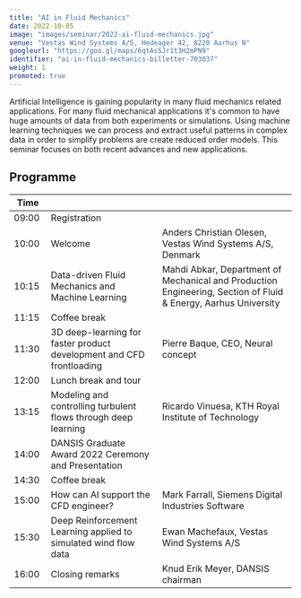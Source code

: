 ```yaml
---
title: "AI in Fluid Mechanics"
date: 2022-10-05
image: "images/seminar/2022-ai-fluid-mechanics.jpg"
venue: "Vestas Wind Systems A/S, Hedeager 42, 8220 Aarhus N"
googleurl: "https://goo.gl/maps/6qtAsSJr1t3H2mPN9"
identifier: "ai-in-fluid-mechanics-billetter-703037"
weight: 1
promoted: true
---
```


Artificial Intelligence is gaining popularity in many fluid mechanics related applications. For many fluid mechanical applications it's common to have huge amounts of data from both experiments or simulations. Using machine learning techniques we can process and extract useful patterns in complex data in order to simplify problems are create reduced order models. This seminar focuses on both recent advances and new applications.

## Programme

| Time  |             |             |
| ----- | ----------- | ----------- |
| 09:00 | Registration|             |
| 10:00 | Welcome     | Anders Christian Olesen, Vestas Wind Systems A/S, Denmark |
| 10:15 | Data-driven Fluid Mechanics and Machine Learning | Mahdi Abkar, Department of Mechanical and Production Engineering, Section of Fluid & Energy, Aarhus University |
| 11:15 | Coffee break | |
| 11:30 | 3D deep-learning for faster product development and CFD frontloading | Pierre Baque, CEO, Neural concept|
| 12:00 | Lunch break and tour | |
| 13:15 | Modeling and controlling turbulent flows through deep learning | Ricardo Vinuesa, KTH Royal Institute of Technology |
| 14:00 | DANSIS Graduate Award 2022 Ceremony and Presentation | |
| 14:30 | Coffee break | |
| 15:00 | How can AI support the CFD engineer? | Mark Farrall, Siemens Digital Industries Software |
| 15:30 | Deep Reinforcement Learning applied to simulated wind flow data | Ewan Machefaux, Vestas Wind Systems A/S |
| 16:00 | Closing remarks | Knud Erik Meyer, DANSIS chairman |